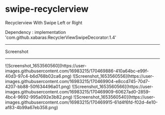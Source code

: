 # swipe-recyclerview
Recyclerview With Swipe Left or Right

Dependency : implementation 'com.github.xabaras:RecyclerViewSwipeDecorator:1.4'

<hr>
Screenshot
<hr>
![Screenshot_1653560560](https://user-images.githubusercontent.com/16983215/170469886-410a64bc-e99f-40d3-97c4-b6d768b02ca6.png)
![Screenshot_1653560556](https://user-images.githubusercontent.com/16983215/170469904-e8ccd745-70d7-4207-bb88-50f634496a01.png)
![Screenshot_1653560566](https://user-images.githubusercontent.com/16983215/170469909-60627ad0-2859-4bc4-9692-995a092e3b82.png)
![Screenshot_1653560540](https://user-images.githubusercontent.com/16983215/170469915-61d4f6fd-f02d-4e10-af83-4b99a67eb358.png)
